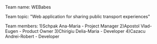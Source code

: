 Team name: WEBabes

Team topic: "Web application for sharing public transport experiences"

Team members: 
1)Schpak Ana-Maria - Project Manager
2)Apostol Vlad-Eugen - Product Owner
3)Chirigiu Delia-Maria - Developer
4)Cazacu Andrei-Robert - Developer